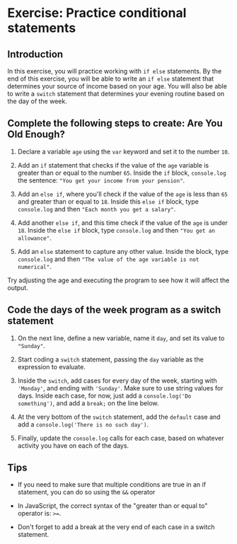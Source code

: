  # Exercise: Practice conditional statements

## Introduction
In this exercise, you will practice working with `if else` statements. By the end of this exercise, you will be able to write an `if else` statement that determines your source of income based on your age. You will also be able to write a `switch` statement that determines your evening routine based on the day of the week.

## Complete the following steps to create: Are You Old Enough? 
1. Declare a variable `age` using the `var` keyword and set it to the number `10`.

2. Add an `if` statement that checks if the value of the `age` variable is greater than or equal to the number `65`. Inside the `if` block, `console.log` the sentence: `"You get your income from your pension"`.

3. Add an `else if`,  where you'll check if the value of the `age` is less than `65` and greater than or equal to `18`. Inside this `else if` block, type `console.log` and then `"Each month you get a salary"`.

4. Add another `else if`, and this time check if the value of the `age` is under `18`. Inside the `else if` block, type `console.log` and then `"You get an allowance"`.

5. Add an `else` statement to capture any other value. Inside the block, type `console.log` and then `"The value of the age variable is not numerical"`.

T​ry adjusting the age and executing the program to see ho​w it will affect the output.

## Code the days of the week program as a switch statement
1. On the next line, define a new variable, name it `day`, and set its value to `"Sunday"`.

2. Start coding a `switch` statement, passing the `day` variable as the expression to evaluate.

3. Inside the `switch`, add cases for every day of the week, starting with `'Monday'`, and ending with `'Sunday'`. Make sure to use string values for days. Inside each case, for now, just add a `console.log('Do something')`, and add a `break;` on the line below.

4. At the very bottom of the `switch` statement, add the `default` case and add a `console.log('There is no such day')`.

5. Finally, update the `console.log` calls for each case, based on whatever activity you have on each of the days.

## Tips
- If you need to make sure that multiple conditions are true in an if statement, you can do so using the `&&` operator

- In JavaScript, the correct syntax of the "greater than or equal to" operator is: `>=`.

- Don't forget to add a break at the very end of each case in a switch statement.
